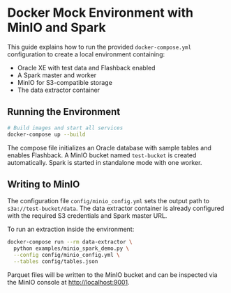 # Docker Mock Environment with MinIO and Spark

This guide explains how to run the provided `docker-compose.yml` configuration to
create a local environment containing:

- Oracle XE with test data and Flashback enabled
- A Spark master and worker
- MinIO for S3-compatible storage
- The data extractor container

## Running the Environment

```bash
# Build images and start all services
docker-compose up --build
```

The compose file initializes an Oracle database with sample tables and enables
Flashback. A MinIO bucket named `test-bucket` is created automatically.
Spark is started in standalone mode with one worker.

## Writing to MinIO

The configuration file `config/minio_config.yml` sets the output path to
` s3a://test-bucket/data`. The data extractor container is already configured
with the required S3 credentials and Spark master URL.

To run an extraction inside the environment:

```bash
docker-compose run --rm data-extractor \
  python examples/minio_spark_demo.py \
  --config config/minio_config.yml \
  --tables config/tables.json
```

Parquet files will be written to the MinIO bucket and can be inspected via the
MinIO console at [http://localhost:9001](http://localhost:9001).
